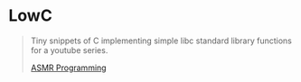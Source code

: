 # LowC
>
> Tiny snippets of C implementing simple libc standard library functions
> for a youtube series.
>
> [ASMR Programming](https://youtube.com/playlist?list=PLDr0kAGBiX2_GFRUcO5d6AF8kzR4fsV_5)

